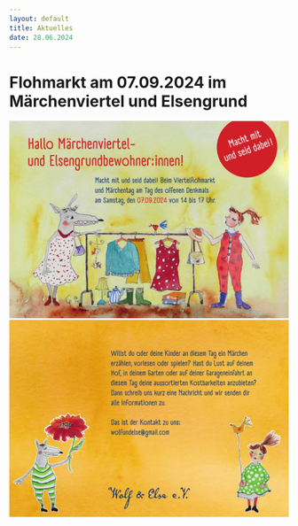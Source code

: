 ```yaml
---
layout: default
title: Aktuelles
date: 28.06.2024
---
```


# Flohmarkt am 07.09.2024 im Märchenviertel und Elsengrund

<span class="image main"><img src="images/Flohmarkt_Flyer_2024_1.jpg" alt="" /></span>
<span class="image main"><img src="images/Flohmarkt_Flyer_2024_2.jpg" alt="" /></span>

